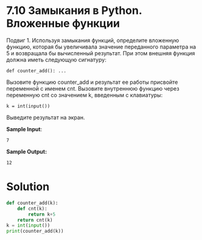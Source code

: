 # 7.10 Замыкания в Python. Вложенные функции

Подвиг 1. Используя замыкания функций, определите вложенную функцию, которая бы увеличивала значение переданного
параметра на 5 и возвращала бы вычисленный результат. При этом внешняя функция должна иметь следующую сигнатуру:

```
def counter_add(): ...
```

Вызовите функцию counter_add и результат ее работы присвойте переменной с именем cnt. Вызовите внутреннюю функцию через
переменную cnt со значением k, введенным с клавиатуры:

```
k = int(input())
```

Выведите результат на экран.

**Sample Input**:

```
7
```

**Sample Output:**

```
12
```

# Solution

```python
def counter_add(k):
    def cnt(k):
        return k+5
    return cnt(k)
k = int(input())
print(counter_add(k))
```